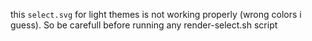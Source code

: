 this `select.svg` for light themes is not working properly (wrong colors i guess). So be carefull before running any render-select.sh script